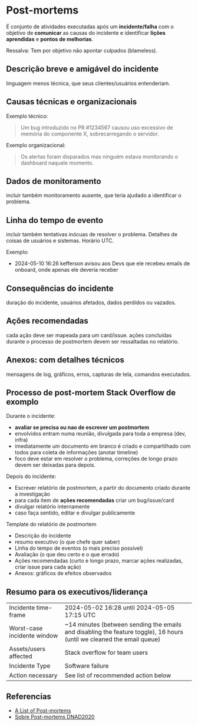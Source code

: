 # Post-mortems

É conjunto de atividades executadas após um **incidente/falha** com o objetivo de **comunicar** as causas do incidente e identificar **lições aprendidas** e **pontos de melhorias**.

Ressalva: Tem por objetivo não apontar culpados (blameless).

## Descrição breve e amigável do incidente

linguagem menos técnica, que seus clientes/usuários entenderiam.

## Causas técnicas e organizacionais

Exemplo técnico:

> Um bug introduzido no PR #1234567 causou uso excessivo de memória do componente X, sobrecarregando o servidor.

Exemplo organizacional:

> Os alertas foram disparados mas ninguém estava monitorando o dashboard naquele momento.

## Dados de monitoramento

incluir também monitoramento ausente, que teria ajudado a identificar o problema.

## Linha do tempo de evento

incluir também tentativas inócuas de resolver o problema. Detalhes de coisas de usuários e sistemas. Horário UTC.

Exemplo:

- 2024-05-10 16:26 kefferson avisou aos Devs que ele recebeu emails de onboard, onde apenas ele deveria receber

## Consequências do incidente

duração do incidente, usuários afetados, dados perdidos ou vazados.

## Ações recomendadas

cada ação deve ser mapeada para um card/issue. ações concluídas durante o processo de postmortem devem ser ressaltadas no relatório.

## Anexos: com detalhes técnicos

mensagens de log, gráficos, erros, capturas de tela, comandos executados.

## Processo de post-mortem Stack Overflow de exomplo

Durante o incidente:

- **avaliar se precisa ou nao de escrever um postmortem**
- envolvidos entram numa reunião, divulgada para toda a empresa (dev, infra)
- imediatamente um documento em branco é criado e compartilhado com todos para coleta de informações (anotar timeline)
- foco deve estar em resolver o problema, correções de longo prazo devem ser deixadas para depois.

Depois do incidente:

- Escrever relatório de postmortem, a partir do documento criado durante a investigação
- para cada item de **ações recomendadas** criar um bug/issue/card
- divulgar relatório internamente
- caso faça sentido, editar e divulgar publicamente

Template do relatório de postmortem

- Descrição do incidente
- resumo executivo (o que chefe quer saber)
- Linha do tempo de eventos (o mais preciso possível)
- Avaliação (o que deu certo e o que errado)
- Ações recomendadas (curto e longo prazo, marcar ações realizadas, criar issue para cada ação)
- Anexos: gráficos de efeitos observados

## Resumo para os executivos/liderança

| | |
| ----------------------- | ----------- |
| Incidente time-frame    | 2024-05-02 16:28 until 2024-05-05 17:15 UTC      |
| Worst-case incidente window   | ~14 minutes (between sending the emails and disabling the feature toggle), 16 hours (until we cleaned the email queue)        |
| Assets/users affected      | Stack overflow for team users       |
| Incidente Type   | Software failure        |
| Action necessary      | See list of recommended action below      |

## Referencias

- [A List of Post-mortems](https://github.com/danluu/post-mortems)
- [Sobre Post-mortems DNAD2020](https://www.youtube.com/watch?v=SmQrHlqDw7U&feature=youtu.be&t=11996)
